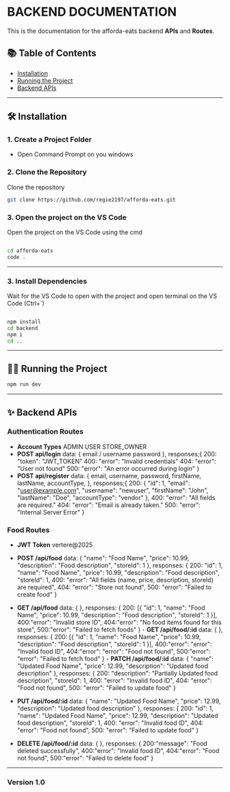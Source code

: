 

#  BACKEND DOCUMENTATION 

This is the documentation for the afforda-eats backend **APIs** and **Routes**. 

## 📚 Table of Contents

- [Installation](#installation)
- [Running the Project](#running-the-project)
- [Backend APIs](#routes)

---

## 🛠️ Installation

### 1. Create a Project Folder
- Open Command Prompt on you windows

### 2. Clone the Repository
Clone the repository

```bash
git clone https://github.com/regie2197/afforda-eats.git
```
### 3. Open the project on the VS Code
Open the project on the VS Code using the cmd

```bash

cd afforda-eats
code .
```

---
### 3. Install Dependencies
Wait for the VS Code to open with the project and open terminal on the VS Code (Ctrl+`)
```bash

npm install
cd backend 
npm i
cd ..
```
---

## 🏃‍♂️ Running the Project

```bash
npm run dev
```

---

## ✨ Backend APIs


 ### Authentication Routes 

   - **Account Types**
        ADMIN
        USER
        STORE_OWNER
   - **POST api/login**
        data: {
          email / username
          password
        },
        responses;{
            200: "token": "JWT_TOKEN"
            400: "error": "Invalid credentials"
            404: "error": "User not found"
            500: "error": "An error occurred during login"
        }
   - **POST api/register**
        data: {
          email,
          username,
          password,
          firstName,
          lastName,
          accountType,
        },
        responses;{
            200: {
                    "id": 1,
                    "email": "user@example.com",
                    "username": "newuser",
                    "firstName": "John",
                    "lastName": "Doe",
                    "accountType": "vendor"
                },
            400: "error": "All fields are required."
            404: "error": "Email is already taken."
            500: "error": "Internal Server Error"
        }
### Food Routes 

   - **JWT Token**
        vertere@2025
        
   - **POST /api/food**
        data: {
            "name": "Food Name",
            "price": 10.99,
            "description": "Food description",
            "storeId": 1
        },
        responses: {
            200: 
                "id": 1,
                "name": "Food Name",
                "price": 10.99,
                "description": "Food description",
                "storeId": 1,
            400: "error": "All fields (name, price, description, storeId) are required",
            404: "error": "Store not found",
            500: "error": "Failed to create food"
        }

   - **GET /api/food**
        data: {
        },
        responses: {
        200: 
            [{
                    "id": 1,
                    "name": "Food Name",
                    "price": 10.99,
                    "description": "Food description",
                    "storeId": 1
            }],
            400:"error": "Invalid store ID",
            404:"error": "No food items found for this store",
            500:"error": "Failed to fetch foods"
        }
    - **GET /api/food/:id**
        data: {
        },
        responses: {
        200: 
            [{
                    "id": 1,
                    "name": "Food Name",
                    "price": 10.99,
                    "description": "Food description",
                    "storeId": 1
            }],
            400:"error":  "error": "Invalid food ID",
            404:"error":  "error": "Food not found",
            500:"error":  "error": "Failed to fetch food"
        }
    - **PATCH /api/food/:id**
        data: {
            "name": "Updated Food Name",
            "price": 12.99,
            "description": "Updated food description"
        },
        responses: {
            200: 
                "description": "Partially Updated food description",
                "storeId": 1,
            400: "error": "Invalid food ID",
            404: "error": "Food not found",
            500: "error": "Failed to update food"
        }
   - **PUT /api/food/:id**
        data: {
            "name": "Updated Food Name",
            "price": 12.99,
            "description": "Updated food description"
        },
        responses: {
            200: 
                "id": 1,
                "name": "Updated Food Name",
                "price": 12.99,
                "description": "Updated food description",
                "storeId": 1,
            400: "error": "Invalid food ID",
            404: "error": "Food not found",
            500: "error": "Failed to update food"
        }
   - **DELETE /api/food/:id**
        data: {
        },
        responses: {
            200:"message": "Food deleted successfully",
            400:"error": "Invalid food ID",
            404:"error": "Food not found",
            500:"error": "Failed to delete food"
        }
---
### Version 1.0

